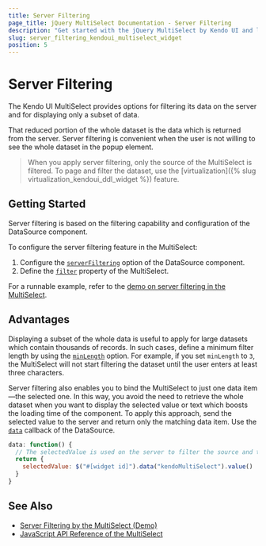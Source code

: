 ```yaml
---
title: Server Filtering
page_title: jQuery MultiSelect Documentation - Server Filtering
description: "Get started with the jQuery MultiSelect by Kendo UI and learn how to filter its data on the server."
slug: server_filtering_kendoui_multiselect_widget
position: 5
---
```


# Server Filtering

The Kendo UI MultiSelect provides options for filtering its data on the server and for displaying only a subset of data.

That reduced portion of the whole dataset is the data which is returned from the server. Server filtering is convenient when the user is not willing to see the whole dataset in the popup element.

> When you apply server filtering, only the source of the MultiSelect is filtered. To page and filter the dataset, use the [virtualization]({% slug virtualization_kendoui_ddl_widget %}) feature.

## Getting Started

Server filtering is based on the filtering capability and configuration of the DataSource component.

To configure the server filtering feature in the MultiSelect:

1. Configure the [`serverFiltering`](/api/javascript/data/datasource/configuration/serverfiltering) option of the DataSource component.
1. Define the [`filter`](/api/javascript/ui/multiselect/configuration/filter) property of the MultiSelect.

For a runnable example, refer to the [demo on server filtering in the MultiSelect](https://demos.telerik.com/kendo-ui/multiselect/serverfiltering).

## Advantages

Displaying a subset of the whole data is useful to apply for large datasets which contain thousands of records. In such cases, define a minimum filter length by using the [`minLength`](/api/javascript/ui/multiselect/configuration/minlength) option. For example, if you set `minLength` to `3`, the MultiSelect will not start filtering the dataset until the user enters at least three characters.

Server filtering also enables you to bind the MultiSelect to just one data item&mdash;the selected one. In this way, you avoid the need to retrieve the whole dataset when you want to display the selected value or text which boosts the loading time of the component. To apply this approach, send the selected value to the server and return only the matching data item. Use the [`data`](/api/javascript/data/datasource/configuration/transport.read#transportreaddata) callback of the DataSource.

```javascript
data: function() {
  // The selectedValue is used on the server to filter the source and to return only the matching data item.
  return {
    selectedValue: $("#[widget id]").data("kendoMultiSelect").value()
  }
}
```

## See Also

* [Server Filtering by the MultiSelect (Demo)](https://demos.telerik.com/kendo-ui/multiselect/serverfiltering)
* [JavaScript API Reference of the MultiSelect](/api/javascript/ui/multiselect)
